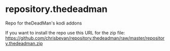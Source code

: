 # repository.thedeadman
Repo for theDeadMan's kodi addons

If you want to install the repo use this URL for the zip file:
https://github.com/chrisbevan/repository.thedeadman/raw/master/repository.thedeadman.zip
